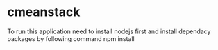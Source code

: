 cmeanstack
==========

To run this application need to install nodejs first and install dependacy packages by following command
    npm install 
